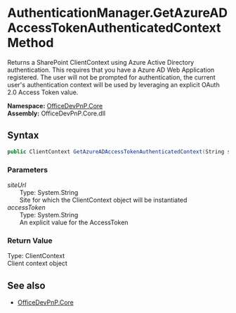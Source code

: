 # AuthenticationManager.GetAzureADAccessTokenAuthenticatedContext Method  
Returns a SharePoint ClientContext using Azure Active Directory authentication. This requires that you have a Azure AD Web Application registered. The user will not be prompted for authentication, the current user's authentication context will be used by leveraging an explicit OAuth 2.0 Access Token value.  

**Namespace:** [OfficeDevPnP.Core](OfficeDevPnP.Core.md)  
**Assembly:** OfficeDevPnP.Core.dll  
## Syntax
```C#
public ClientContext GetAzureADAccessTokenAuthenticatedContext(String siteUrl, String accessToken)
```
### Parameters
*siteUrl*  
&emsp;&emsp;Type: System.String  
&emsp;&emsp;Site for which the ClientContext object will be instantiated  
*accessToken*  
&emsp;&emsp;Type: System.String  
&emsp;&emsp;An explicit value for the AccessToken  
### Return Value
Type: ClientContext  
Client context object

## See also
- [OfficeDevPnP.Core](OfficeDevPnP.Core.md)
